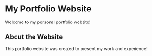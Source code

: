# My Portfolio Website
Welcome to my personal portfolio website!

## About the Website

This portfolio website was created to present my work and experience!